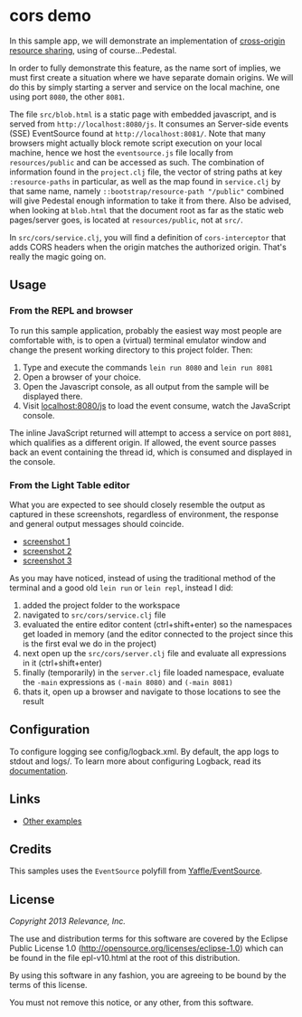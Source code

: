 # cors demo

In this sample app, we will demonstrate an implementation of [cross-origin resource sharing](http://en.wikipedia.org/wiki/Cross-origin_resource_sharing), using of course...Pedestal.

In order to fully demonstrate this feature, as the name sort of implies, we must first create
a situation where we have separate domain origins. We will do this by simply starting a server
and service on the local machine, one using port `8080`, the other `8081`.

The file `src/blob.html` is a static page with embedded javascript, and is served from `http://localhost:8080/js`. It consumes an Server-side events (SSE) EventSource found at `http://localhost:8081/`. Note that many browsers might actually block remote script execution on your local machine, hence we host the `eventsource.js` file locally from `resources/public` and can be accessed as such. The combination of information found in the `project.clj` file, the vector of string paths at key `:resource-paths` in particular, as well as the map found in `service.clj` by that same name, namely `::bootstrap/resource-path "/public"` combined will give Pedestal enough information to take it from there. Also be advised, when looking at `blob.html` that the document root as far as the static web pages/server goes, is located at `resources/public`, not at `src/`.

In `src/cors/service.clj`, you will find a definition of `cors-interceptor` that adds CORS headers when the origin matches the authorized origin. That's really the magic going on.

## Usage

### From the REPL and browser

To run this sample application, probably the easiest way most people are comfortable with, is to open a (virtual) terminal emulator window
and change the present working directory to this project folder. Then:

1. Type and execute the commands `lein run 8080` and `lein run 8081`
1. Open a browser of your choice.
1. Open the Javascript console, as all output from the sample will be displayed there.
1. Visit [localhost:8080/js](http://localhost:8080/js) to load the event consume, watch the JavaScript console.

The inline JavaScript returned will attempt to access a service on port `8081`, which qualifies as a different origin.
If allowed, the event source passes back an event containing the thread id, which is consumed and displayed in the console.

### From the Light Table editor

What you are expected to see should closely resemble the output as captured in these screenshots, regardless of environment, the response and general
output messages should coincide.

* [screenshot 1](https://github.com/clojens/app-tutorial/blob/refactor/media/new-samples/cors/resources/images/screen1.png?raw=true)
* [screenshot 2](https://github.com/clojens/app-tutorial/blob/refactor/media/new-samples/cors/resources/images/screen2.png?raw=true)
* [screenshot 3](https://github.com/clojens/app-tutorial/blob/refactor/media/new-samples/cors/resources/images/screen3.png?raw=true)

As you may have noticed, instead of using the traditional method of the terminal and a good old `lein run` or `lein repl`, instead I did:

1. added the project folder to the workspace
1. navigated to `src/cors/service.clj` file
1. evaluated the entire editor content (ctrl+shift+enter) so the namespaces get loaded in memory (and the editor connected to the project since this is the first eval we do in the project)
1. next open up the `src/cors/server.clj` file and evaluate all expressions in it (ctrl+shift+enter)
1. finally (temporarily) in the `server.clj` file loaded namespace, evaluate the `-main` expressions as `(-main 8080)` and `(-main 8081)`
1. thats it, open up a browser and navigate to those locations to see the result

## Configuration

To configure logging see config/logback.xml. By default, the app logs to stdout and logs/.
To learn more about configuring Logback, read its [documentation](http://logback.qos.ch/documentation.html).

## Links

* [Other examples](https://github.com/pedestal/samples)

## Credits

This samples uses the `EventSource` polyfill from [Yaffle/EventSource](https://github.com/Yaffle/EventSource).

## License

*Copyright 2013 Relevance, Inc.*

The use and distribution terms for this software are covered by the
Eclipse Public License 1.0 (http://opensource.org/licenses/eclipse-1.0)
which can be found in the file epl-v10.html at the root of this distribution.

By using this software in any fashion, you are agreeing to be bound by
the terms of this license.

You must not remove this notice, or any other, from this software.
